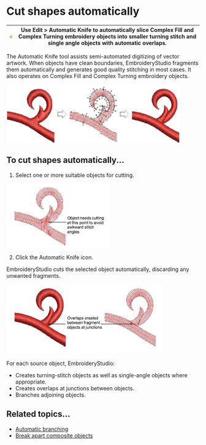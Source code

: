 # Cut shapes automatically

| ![AutomaticKnife.png](assets/AutomaticKnife.png) | Use Edit > Automatic Knife to automatically slice Complex Fill and Complex Turning embroidery objects into smaller turning stitch and single angle objects with automatic overlaps. |
| ------------------------------------------------ | ----------------------------------------------------------------------------------------------------------------------------------------------------------------------------------- |

The Automatic Knife tool assists semi-automated digitizing of vector artwork. When objects have clean boundaries, EmbroideryStudio fragments them automatically and generates good quality stitching in most cases. It also operates on Complex Fill and Complex Turning embroidery objects.

![reshape00084.png](assets/reshape00084.png)

## To cut shapes automatically...

1. Select one or more suitable objects for cutting.

![KnifeDetail200087.png](assets/KnifeDetail200087.png)

2. Click the Automatic Knife icon.

EmbroideryStudio cuts the selected object automatically, discarding any unwanted fragments.

![reshape00090.png](assets/reshape00090.png)

For each source object, EmbroideryStudio:

- Creates turning-stitch objects as well as single-angle objects where appropriate.
- Creates overlaps at junctions between objects.
- Branches adjoining objects.

## Related topics...

- [Automatic branching](../../Quality/connectors/Automatic_branching)
- [Break apart composite objects](Break_apart_composite_objects)

